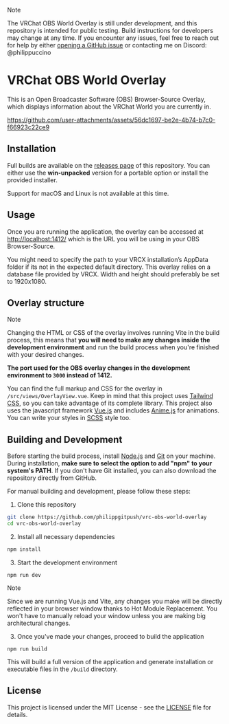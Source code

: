 > [!NOTE]
> The VRChat OBS World Overlay is still under development, and this repository is intended for public testing. Build instructions for developers may change at any time. If you encounter any issues, feel free to reach out for help by either [opening a GitHub issue](https://github.com/philippgitpush/vrc-obs-world-overlay/issues) or contacting me on Discord: @philippuccino

# VRChat OBS World Overlay

This is an Open Broadcaster Software (OBS) Browser-Source Overlay, which displays information about the VRChat World you are currently in.

https://github.com/user-attachments/assets/56dc1697-be2e-4b74-b7c0-f66923c22ce9

## Installation

Full builds are available on the [releases page](https://github.com/philippgitpush/vrc-obs-world-overlay/releases) of this repository. You can either use the **win-unpacked** version for a portable option or install the provided installer.

Support for macOS and Linux is not available at this time.

## Usage

Once you are running the application, the overlay can be accessed at [http://localhost:1412/](http://localhost:1412/) which is the URL you will be using in your OBS Browser-Source.

You might need to specify the path to your VRCX installation’s AppData folder if its not in the expected default directory. This overlay relies on a database file provided by VRCX. Width and height should preferably be set to 1920x1080.

## Overlay structure

> [!NOTE]
> Changing the HTML or CSS of the overlay involves running Vite in the build process, this means that **you will need to make any changes inside the development environment** and run the build process when you're finished with your desired changes.

**The port used for the OBS overlay changes in the development environment to `3000` instead of 1412.**

You can find the full markup and CSS for the overlay in `/src/views/OverlayView.vue`. Keep in mind that this project uses [Tailwind CSS](https://tailwindcss.com/docs/box-shadow), so you can take advantage of its complete library. This project also uses the javascript framework [Vue.js](https://vuejs.org/guide/essentials/template-syntax.html) and includes [Anime.js](https://animejs.com/) for animations. You can write your styles in [SCSS](https://sass-lang.com/documentation/syntax/) style too.

## Building and Development

Before starting the build process, install [Node.js](https://nodejs.org/en) and [Git](https://git-scm.com/downloads) on your machine. During installation, **make sure to select the option to add "npm" to your system's PATH**. If you don't have Git installed, you can also download the repository directly from GitHub.

For manual building and development, please follow these steps:

1. Clone this repository

```sh
git clone https://github.com/philippgitpush/vrc-obs-world-overlay
cd vrc-obs-world-overlay
```

2. Install all necessary dependencies

```sh
npm install
```

3. Start the development environment

```
npm run dev
```

> [!NOTE]
> Since we are running Vue.js and Vite, any changes you make will be directly reflected in your browser window thanks to Hot Module Replacement. You won't have to manually reload your window unless you are making big architectural changes.

3. Once you've made your changes, proceed to build the application

```
npm run build
```

This will build a full version of the application and generate installation or executable files in the `/build` directory.

## License

This project is licensed under the MIT License - see the [LICENSE](https://github.com/philippgitpush/vrc-obs-world-overlay/blob/main/LICENSE) file for details.
